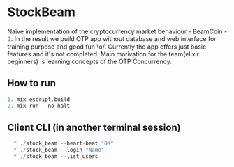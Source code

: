 # StockBeam

Naive implementation of the cryptocurrency market behaviour - BeamCoin - ⌶.
In the result we build OTP app without database and web interface for training purpose and good fun \o/.
Currently the app offers just basic features and it's not completed.
Main motivation for the team(elixir beginners) is learning concepts of the OTP Concurrency.

## How to run

```elixir
1. mix escript.build
2. mix run --no-halt
```

## Client CLI (in another terminal session)

```elixir
  * ./stock_beam --heart-beat "OK"
  * ./stock_beam --login "Name"
  * ./stock_beam --list_users
```
